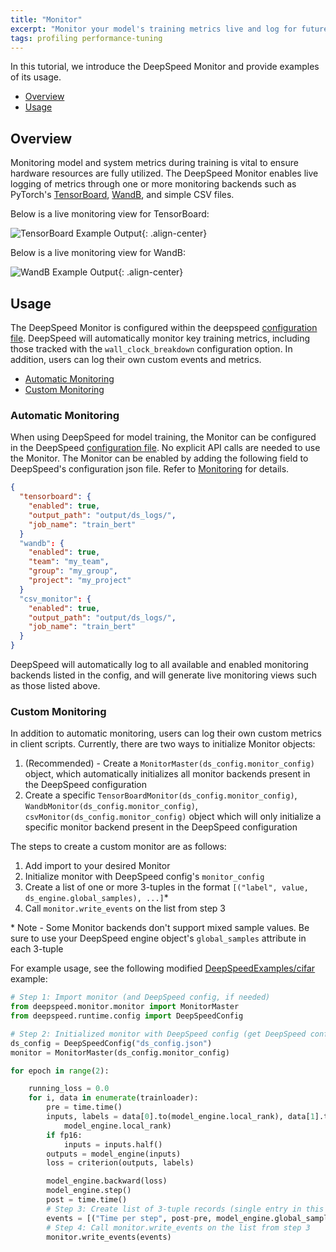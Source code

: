 ```yaml
---
title: "Monitor"
excerpt: "Monitor your model's training metrics live and log for future analysis"
tags: profiling performance-tuning
---
```


In this tutorial, we introduce the DeepSpeed Monitor and provide examples of its usage.

  - [Overview](#overview)
  - [Usage](#usage)

## Overview

Monitoring model and system metrics during training is vital to ensure hardware resources are fully utilized. The DeepSpeed Monitor enables live logging of metrics through one or more monitoring backends such as PyTorch's [TensorBoard](https://pytorch.org/docs/1.8.0/tensorboard.html), [WandB](https://docs.wandb.ai/quickstart), and simple CSV files.

Below is a live monitoring view for TensorBoard:

![TensorBoard Example Output](/assets/images/tensorboard_monitor.PNG){: .align-center}

Below is a live monitoring view for WandB:

![WandB Example Output](/assets/images/wandb_monitor.PNG){: .align-center}

## Usage

The DeepSpeed Monitor is configured within the deepspeed [configuration file](/docs/config-json/#monitoring-module-tensorboard-wandb-csv). DeepSpeed will automatically monitor key training metrics, including those tracked with the `wall_clock_breakdown` configuration option. In addition, users can log their own custom events and metrics.

  - [Automatic Monitoring](#automatic-monitoring)
  - [Custom Monitoring](#custom-monitoring)

### Automatic Monitoring

When using DeepSpeed for model training, the Monitor can be configured in the DeepSpeed [configuration file](/docs/config-json/#monitoring-module-tensorboard-wandb-csv). No explicit API calls are needed to use the Monitor. The Monitor can be enabled by adding the following field to DeepSpeed's configuration json file. Refer to [Monitoring](/docs/config-json/#monitoring-module-tensorboard-wandb-csv) for details.

```json
{
  "tensorboard": {
    "enabled": true,
    "output_path": "output/ds_logs/",
    "job_name": "train_bert"
  }
  "wandb": {
    "enabled": true,
    "team": "my_team",
    "group": "my_group",
    "project": "my_project"
  }
  "csv_monitor": {
    "enabled": true,
    "output_path": "output/ds_logs/",
    "job_name": "train_bert"
  }
}
```

DeepSpeed will automatically log to all available and enabled monitoring backends listed in the config, and will generate live monitoring views such as those listed above.

### Custom Monitoring

In addition to automatic monitoring, users can log their own custom metrics in client scripts. Currently, there are two ways to initialize Monitor objects:

1. (Recommended) - Create a `MonitorMaster(ds_config.monitor_config)` object, which automatically initializes all monitor backends present in the DeepSpeed configuration
2. Create a specific `TensorBoardMonitor(ds_config.monitor_config)`, `WandbMonitor(ds_config.monitor_config)`, `csvMonitor(ds_config.monitor_config)` object which will only initialize a specific monitor backend present in the DeepSpeed configuration


The steps to create a custom monitor are as follows:

1. Add import to your desired Monitor
2. Initialize monitor with DeepSpeed config's `monitor_config`
3. Create a list of one or more 3-tuples in the format `[("label", value, ds_engine.global_samples), ...]`\*
4. Call `monitor.write_events` on the list from step 3

\* Note - Some Monitor backends don't support mixed sample values. Be sure to use your DeepSpeed engine object's `global_samples` attribute in each 3-tuple

For example usage, see the following modified [DeepSpeedExamples/cifar](https://github.com/microsoft/DeepSpeedExamples/tree/master/cifar) example:

```python
# Step 1: Import monitor (and DeepSpeed config, if needed)
from deepspeed.monitor.monitor import MonitorMaster
from deepspeed.runtime.config import DeepSpeedConfig

# Step 2: Initialized monitor with DeepSpeed config (get DeepSpeed config object, if needed)
ds_config = DeepSpeedConfig("ds_config.json")
monitor = MonitorMaster(ds_config.monitor_config)

for epoch in range(2):

    running_loss = 0.0
    for i, data in enumerate(trainloader):
        pre = time.time()
        inputs, labels = data[0].to(model_engine.local_rank), data[1].to(
            model_engine.local_rank)
        if fp16:
            inputs = inputs.half()
        outputs = model_engine(inputs)
        loss = criterion(outputs, labels)

        model_engine.backward(loss)
        model_engine.step()
        post = time.time()
        # Step 3: Create list of 3-tuple records (single entry in this case)
        events = [("Time per step", post-pre, model_engine.global_samples)]
        # Step 4: Call monitor.write_events on the list from step 3
        monitor.write_events(events)
```
